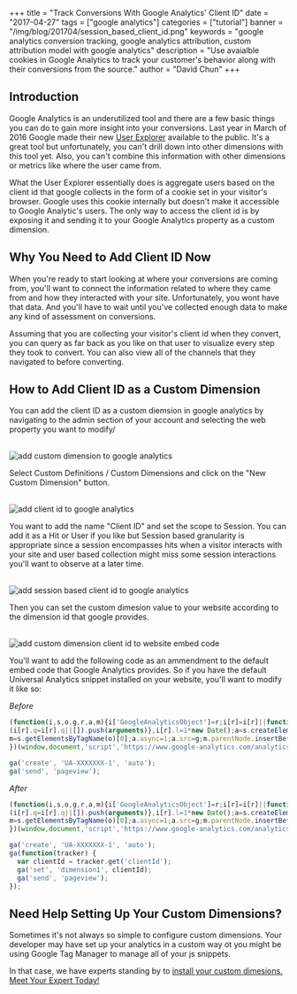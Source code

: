 +++
title = "Track Conversions With Google Analytics' Client ID"
date = "2017-04-27"
tags = ["google analytics"]
categories = ["tutorial"]
banner = "/img/blog/201704/session_based_client_id.png"
keywords = "google analytics conversion tracking, google analytics attribution, custom attribution model with google analytics"
description = "Use avaialble cookies in Google Analytics to track your customer's behavior along with their conversions from the source."
author = "David Chun"
+++


## Introduction

Google Analytics is an underutilized tool and there are a few basic things you can do to gain more insight into your conversions. Last year in March of 2016 Google made their new [User Explorer](https://support.google.com/analytics/answer/6339208?hl=en) available to the public. It's a great tool but unfortunately, you can't drill down into other dimensions with this tool yet. Also, you can't combine this information with other dimensions or metrics like where the user came from.


What the User Explorer essentially does is aggregate users based on the client id that google collects in the form of a cookie set in your visitor's browser. Google uses this cookie internally but doesn't make it accessible to Google Analytic's users. The only way to access the client id is by exposing it and sending it to your Google Analytics property as a custom dimension.

## Why You Need to Add Client ID Now

When you're ready to start looking at where your conversions are coming from, you'll want to connect the information related to where they came from and how they interacted with your site. Unfortunately, you wont have that data. And you'll have to wait until you've collected enough data to make any kind of assessment on conversions.

Assuming that you are collecting your visitor's client id when they convert, you can query as far back as you like on that user to visualize every step they took to convert. You can also view all of the channels that they navigated to before converting.

## How to Add Client ID as a Custom Dimension

You can add the client ID as a custom diemsion in google analytics by navigating to the admin section of your account and selecting the web property you want to modify/

<br>

<img class="img-responsive img-thumbnail" src="/img/blog/201704/property_custom_definitions.png" alt="add custom dimension to google analytics" />

<br>

Select Custom Definitions / Custom Dimensions and click on the "New Custom Dimension" button.

<br>

<img class="img-responsive img-thumbnail" src="/img/blog/201704/custom_dimensions_new.png" alt="add client id to google analytics" />

<br>

You want to add the name "Client ID" and set the scope to Session. You can add it as a Hit or User if you like but Session based granularity is appropriate since a session encompasses hits when a visitor interacts with your site and user based collection might miss some session interactions you'll want to observe at a later time.

<br>

<img class="img-responsive img-thumbnail" src="/img/blog/201704/session_based_client_id.png" alt="add session based client id to google analytics" />

<br>

Then you can set the custom dimesion value to your website according to the dimension id that google provides.

<br>

<img class="img-responsive img-thumbnail" src="/img/blog/201704/client_id_embed.png" alt="add custom dimension client id to website embed code" />

<br>

You'll want to add the following code as an ammendment to the default embed code that Google Analytics provides. So if you have the default Universal Analytics snippet installed on your website, you'll want to modify it like so:

*Before*

```javascript
(function(i,s,o,g,r,a,m){i['GoogleAnalyticsObject']=r;i[r]=i[r]||function(){
(i[r].q=i[r].q||[]).push(arguments)},i[r].l=1*new Date();a=s.createElement(o),
m=s.getElementsByTagName(o)[0];a.async=1;a.src=g;m.parentNode.insertBefore(a,m)
})(window,document,'script','https://www.google-analytics.com/analytics.js','ga');

ga('create', 'UA-XXXXXXX-1', 'auto');
ga('send', 'pageview');

```

*After*

```javascript
(function(i,s,o,g,r,a,m){i['GoogleAnalyticsObject']=r;i[r]=i[r]||function(){
(i[r].q=i[r].q||[]).push(arguments)},i[r].l=1*new Date();a=s.createElement(o),
m=s.getElementsByTagName(o)[0];a.async=1;a.src=g;m.parentNode.insertBefore(a,m)
})(window,document,'script','https://www.google-analytics.com/analytics.js','ga');

ga('create', 'UA-XXXXXXX-1', 'auto');
ga(function(tracker) {
  var clientId = tracker.get('clientId');
  ga('set', 'dimension1', clientId);
  ga('send', 'pageview');
});
```
## Need Help Setting Up Your Custom Dimensions?

Sometimes it's not always so simple to configure custom dimensions. Your developer may have set up your analytics in a custom way ot you might be using Google Tag Manager to manage all of your js snippets.

In that case, we have experts standing by to [install your custom dimesions. Meet Your Expert Today!](/join/)

